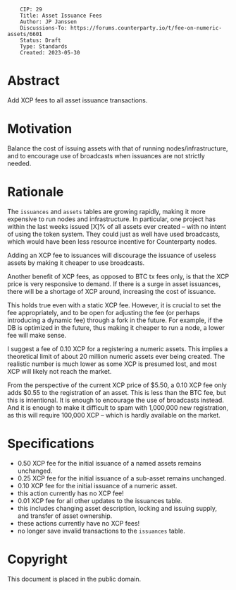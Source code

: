         CIP: 29
        Title: Asset Issuance Fees
        Author: JP Janssen
        Discussions-To: https://forums.counterparty.io/t/fee-on-numeric-assets/6601
        Status: Draft
        Type: Standards
        Created: 2023-05-30

# Abstract

Add XCP fees to all asset issuance transactions.

# Motivation

Balance the cost of issuing assets with that of running nodes/infrastructure, and to encourage use of broadcasts when issuances are not strictly needed.

# Rationale

The `issuances` and `assets` tables are growing rapidly, making it more expensive to run nodes and infrastructure. In particular, one project has within the last weeks issued [X]% of all assets ever created – with no intent of using the token system. They could just as well have used broadcasts, which would have been less resource incentive for Counterparty nodes.

Adding an XCP fee to issuances will discourage the issuance of useless assets by making it cheaper to use broadcasts.

Another benefit of XCP fees, as opposed to BTC tx fees only, is that the XCP price is very responsive to demand. If there is a surge in asset issuances, there will be a shortage of XCP around, increasing the cost of issuance.

This holds true even with a static XCP fee. However, it is crucial to set the fee appropriately, and to be open for adjusting the fee (or perhaps introducing a dynamic fee) through a fork in the future. For example, if the DB is optimized in the future, thus making it cheaper to run a node, a lower fee will make sense.

I suggest a fee of 0.10 XCP for a registering a numeric assets. This implies a theoretical limit of about 20 million numeric assets ever being created. The realistic number is much lower as some XCP is presumed lost, and most XCP will likely not reach the market.

From the perspective of the current XCP price of $5.50, a 0.10 XCP fee only adds $0.55 to the registration of an asset. This is less than the BTC fee, but this is intentional. It is enough to encourage the use of broadcasts instead. And it is enough to make it difficult to spam with 1,000,000 new registration, as this will require 100,000 XCP – which is hardly available on the market.

# Specifications

- 0.50 XCP fee for the initial issuance of a named assets remains unchanged.
- 0.25 XCP fee for the initial issuance of a sub-asset remains unchanged.
- 0.10 XCP fee for the initial issuance of a numeric asset.
 - this action currently has no XCP fee!
- 0.01 XCP fee for all other updates to the issuances table.
 - this includes changing asset description, locking and issuing supply, and transfer of asset ownership.
 - these actions currently have no XCP fees!
- no longer save invalid transactions to the `issuances` table.

# Copyright

This document is placed in the public domain.
